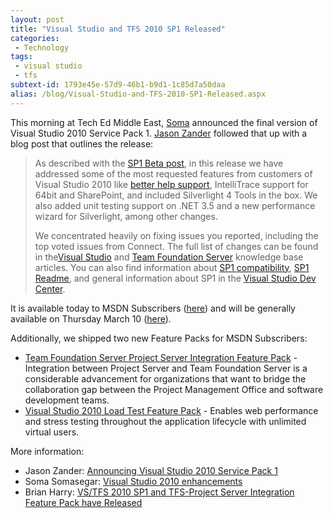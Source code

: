 ```yaml
---
layout: post
title: "Visual Studio and TFS 2010 SP1 Released"
categories:
 - Technology
tags:
 - visual studio
 - tfs
subtext-id: 1793e45e-57d9-46b1-b9d1-1c85d7a50daa
alias: /blog/Visual-Studio-and-TFS-2010-SP1-Released.aspx
---
```



This morning at Tech Ed Middle East, [Soma](http://blogs.msdn.com/b/somasegar/) announced the final version of Visual Studio 2010 Service Pack 1. [Jason Zander](http://blogs.msdn.com/b/jasonz/) followed that up with a blog post that outlines the release:

> As described with the [SP1 Beta post](http://blogs.msdn.com/b/jasonz/archive/2010/12/07/announcing-visual-studio-2010-service-pack-1-beta.aspx), in this release we have addressed some of the most requested features from customers of Visual Studio 2010 like [better help support](http://go.microsoft.com/fwlink/?LinkId=212876), IntelliTrace support for 64bit and SharePoint, and included Silverlight 4 Tools in the box. We also added unit testing support on .NET 3.5 and a new performance wizard for Silverlight, among other changes.
> 
> We concentrated heavily on fixing issues you reported, including the top voted issues from Connect. The full list of changes can be found in the[Visual Studio](http://go.microsoft.com/fwlink/?LinkId=210191) and [Team Foundation Server](http://go.microsoft.com/fwlink/?LinkId=212641) knowledge base articles. You can also find information about [SP1 compatibility](http://go.microsoft.com/fwlink/?LinkId=212875), [SP1 Readme](http://go.microsoft.com/fwlink/?LinkId=210711), and general information about SP1 in the [Visual Studio Dev Center](http://msdn.microsoft.com/en-us/vstudio/aa718359).

It is available today to MSDN Subscribers ([here](http://go.microsoft.com/fwlink/?LinkID=207267)) and will be generally available on Thursday March 10 ([here](http://go.microsoft.com/fwlink/?LinkId=209902)).

Additionally, we shipped two new Feature Packs for MSDN Subscribers:

  * [Team Foundation Server Project Server Integration Feature Pack](http://go.microsoft.com/fwlink/?LinkId=212877) - Integration between Project Server and Team Foundation Server is a considerable advancement for organizations that want to bridge the collaboration gap between the Project Management Office and software development teams. 
  * [Visual Studio 2010 Load Test Feature Pack](http://go.microsoft.com/fwlink/?LinkId=212878) - Enables web performance and stress testing throughout the application lifecycle with unlimited virtual users. 

More information:

  * Jason Zander: [Announcing Visual Studio 2010 Service Pack 1](http://blogs.msdn.com/b/jasonz/archive/2011/03/08/announcing-visual-studio-2010-service-pack-1.aspx)
  * Soma Somasegar: [Visual Studio 2010 enhancements](http://blogs.msdn.com/b/somasegar/archive/2011/03/07/visual-studio-2010-enhancements.aspx)
  * Brian Harry: [VS/TFS 2010 SP1 and TFS-Project Server Integration Feature Pack have Released](http://blogs.msdn.com/b/bharry/archive/2011/03/08/vs-tfs-2010-sp1-and-tfs-project-server-integration-feature-pack-have-released.aspx)
